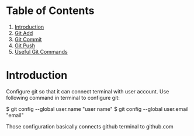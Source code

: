 
#  Table of Contents

1. [Introduction](README.md#create-a-file)
2. [Git Add](README.md#git-add)
3. [Git Commit](README.md#git-commit)
4. [Git Push](README.md#git-push)
5. [Useful Git Commands](README.md#useful-git-commands)

# Introduction 

Configure git so that it can connect terminal with user account. Use following command in terminal to configure git:

$ git config --global user.name "user name"
$ git config --global user.email "email"

Those configuration basically connects github terminal to github.com


